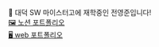 🏫 대덕 SW 마이스터고에 재학중인 전영준입니다! <br/>
[🖼️ 노션 포트폴리오](https://befitting-paper-018.notion.site/c5f9756a3f03419daf4814b5289be74d) <br/>
[🖥 web 포트폴리오](https://yeongjoon-portfolio.vercel.app/)
<!--
**potatovllage/potatovllage** is a ✨ _special_ ✨ repository because its `README.md` (this file) appears on your GitHub profile.

Here are some ideas to get you started:

- 🔭 I’m currently working on ...
- 🌱 I’m currently learning ...
- 👯 I’m looking to collaborate on ...
- 🤔 I’m looking for help with ...
- 💬 Ask me about ...
- 📫 How to reach me: ...
- 😄 Pronouns: ...
- ⚡ Fun fact: ...
-->
